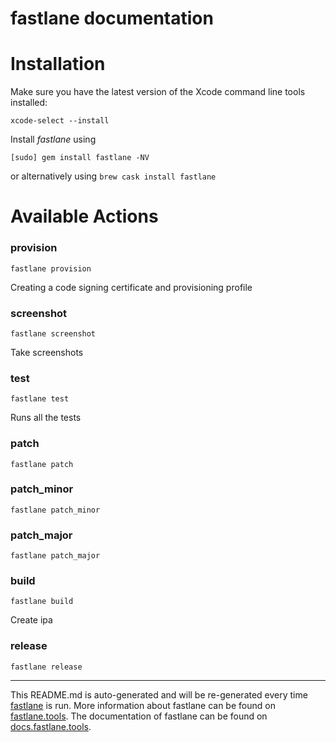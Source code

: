 fastlane documentation
================
# Installation

Make sure you have the latest version of the Xcode command line tools installed:

```
xcode-select --install
```

Install _fastlane_ using
```
[sudo] gem install fastlane -NV
```
or alternatively using `brew cask install fastlane`

# Available Actions
### provision
```
fastlane provision
```
Creating a code signing certificate and provisioning profile
### screenshot
```
fastlane screenshot
```
Take screenshots
### test
```
fastlane test
```
Runs all the tests
### patch
```
fastlane patch
```

### patch_minor
```
fastlane patch_minor
```

### patch_major
```
fastlane patch_major
```

### build
```
fastlane build
```
Create ipa
### release
```
fastlane release
```


----

This README.md is auto-generated and will be re-generated every time [fastlane](https://fastlane.tools) is run.
More information about fastlane can be found on [fastlane.tools](https://fastlane.tools).
The documentation of fastlane can be found on [docs.fastlane.tools](https://docs.fastlane.tools).
